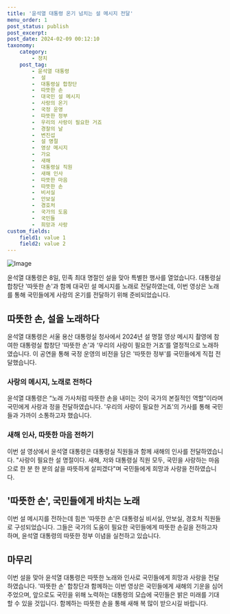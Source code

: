 ```yaml
---
title: '윤석열 대통령 온기 넘치는 설 메시지 전달'
menu_order: 1
post_status: publish
post_excerpt: 
post_date: 2024-02-09 00:12:10
taxonomy:
    category:
        - 정치
    post_tag:
        - 윤석열 대통령
        -  설
        -  대통령실 합창단
        -  따뜻한 손
        -  대국민 설 메시지
        -  사랑의 온기
        -  국정 운영
        -  따뜻한 정부
        -  우리의 사랑이 필요한 거죠
        -  경찰의 날
        -  변진섭
        -  설 명절
        -  영상 메시지
        -  가요
        -  새해
        -  대통령실 직원
        -  새해 인사
        -  따뜻한 마음
        -  따뜻한 손
        -  비서실
        -  안보실
        -  경호처
        -  국가의 도움
        -  국민들
        -  희망과 사랑
custom_fields:
    field1: value 1
    field2: value 2
---
```


![Image](https://imgnews.pstatic.net/image/366/2024/02/08/0000969472_001_20240208180201428.JPG?type=w647)

윤석열 대통령은 8일, 민족 최대 명절인 설을 맞아 특별한 행사를 열었습니다. 대통령실 합창단 '따뜻한 손'과 함께 대국민 설 메시지를 노래로 전달하였는데, 이번 영상은 노래를 통해 국민들에게 사랑의 온기를 전달하기 위해 준비되었습니다.
## 따뜻한 손, 설을 노래하다
윤석열 대통령은 서울 용산 대통령실 청사에서 2024년 설 명절 영상 메시지 촬영에 참여한 대통령실 합창단 '따뜻한 손'과 ‘우리의 사랑이 필요한 거죠’를 열정적으로 노래하였습니다. 이 공연을 통해 국정 운영의 비전을 담은 '따뜻한 정부'를 국민들에게 직접 전달했습니다.
### 사랑의 메시지, 노래로 전하다
윤석열 대통령은 “노래 가사처럼 따뜻한 손을 내미는 것이 국가의 본질적인 역할”이라며 국민에게 사랑과 정을 전달하였습니다. '우리의 사랑이 필요한 거죠'의 가사를 통해 국민들과 가까이 소통하고자 했습니다.
### 새해 인사, 따뜻한 마음 전하기
이번 설 영상에서 윤석열 대통령은 대통령실 직원들과 함께 새해의 인사를 전달하였습니다. "사랑이 필요한 설 명절이다. 새해, 저와 대통령실 직원 모두, 국민을 사랑하는 마음으로 한 분 한 분의 삶을 따뜻하게 살피겠다"며 국민들에게 희망과 사랑을 전하였습니다.
## '따뜻한 손', 국민들에게 바치는 노래
이번 설 메시지를 전하는데 힘쓴 '따뜻한 손'은 대통령실 비서실, 안보실, 경호처 직원들로 구성되었습니다. 그들은 국가의 도움이 필요한 국민들에게 따뜻한 손길을 전하고자 하며, 윤석열 대통령의 따뜻한 정부 이념을 실천하고 있습니다. 
## 마무리
이번 설을 맞아 윤석열 대통령은 따뜻한 노래와 인사로 국민들에게 희망과 사랑을 전달하였습니다. '따뜻한 손' 합창단과 함께하는 이번 영상은 국민들에게 새해의 기운을 심어주었으며, 앞으로도 국민을 위해 노력하는 대통령의 모습에 국민들은 밝은 미래를 기대할 수 있을 것입니다. 함께하는 따뜻한 손을 통해 새해 복 많이 받으시길 바랍니다.
